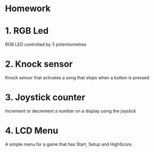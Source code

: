 # Homework

# 1. RGB Led 
RGB LED controlled by 3 potentiometres

# 2. Knock sensor 
Knock sensor that activates a song that stops when a button is pressed

# 3. Joystick counter
Increment or decrement a number on a display using the joystick

# 4. LCD Menu
A simple menu for a game that has Start, Setup and HighScore.
